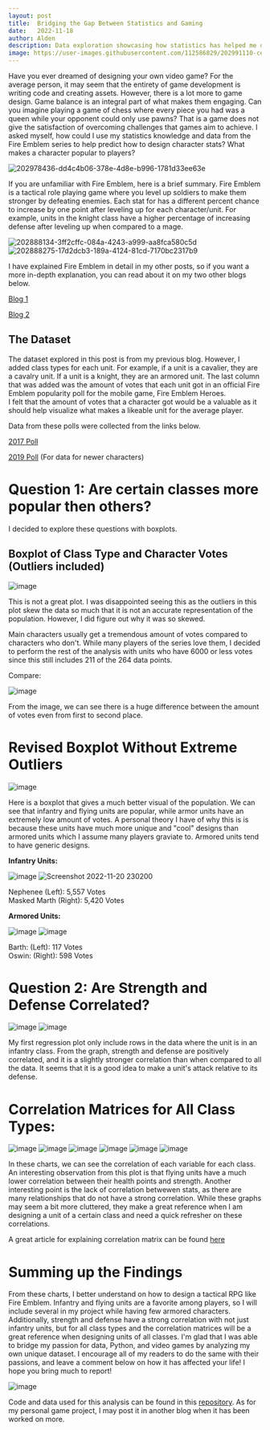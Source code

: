 ```yaml
---
layout: post
title:  Bridging the Gap Between Statistics and Gaming
date:   2022-11-18
author: Alden
description: Data exploration showcasing how statistics has helped me on my game development project.
image: https://user-images.githubusercontent.com/112586829/202991110-ced6018a-1717-4dfc-bb43-b49562f78387.png
---
```


Have you ever dreamed of designing your own video game?  For the average person, it may seem that the entirety of game development is writing code and creating assets.
However, there is a lot more to game design.  Game balance is an integral part of what makes them engaging.  Can you imagine playing a 
game of chess where every piece you had was a queen while your opponent could only use pawns?  That is a game does not give the satisfaction of overcoming challenges that games aim to achieve.  I asked myself, how could I use my statistics knowledge and data from the Fire Emblem series to help predict how to design character stats? What makes a character popular to players?

![202978436-dd4c4b06-378e-4d8e-b996-1781d33ee63e](https://user-images.githubusercontent.com/112586829/202990469-882280d0-6ea6-4cf4-83fd-0e548ff88030.png)

If you are unfamiliar with Fire Emblem, here is a brief summary.  Fire Emblem is a tactical role playing game where you level up soldiers to make them stronger by defeating enemies.  Each stat for has a different percent chance to increase by one point after leveling up for each character/unit.
For example, units in the knight class have a higher percentage of increasing defense after leveling up when compared to a mage.

![202888134-3ff2cffc-084a-4243-a999-aa8fca580c5d](https://user-images.githubusercontent.com/112586829/202999725-763f58c2-fea7-4e62-9345-85f891bb18e9.png)![202888275-17d2dcb3-189a-4124-81cd-7170bc2317b9](https://user-images.githubusercontent.com/112586829/202999656-82efcf30-d0bc-4b66-8583-c0f57e0be4ab.png)

I have explained Fire Emblem in detail in my other posts, so if you want a more in-depth explanation, you can read about it on my two other blogs below.

[Blog 1](https://aldenm01.github.io/stat386-projects/2022/09/26/Blog-Tutorial.html)

[Blog 2](https://aldenm01.github.io/stat386-projects/2022/09/26/Dataset-post.html)

## The Dataset
The dataset explored in this post is from my previous blog.  However, I added class types for each unit.  For example, if a unit is a cavalier, they are a cavalry unit.
If a unit is a knight, they are an armored unit.  The last column that was added was the amount of votes that each unit got in an official Fire Emblem popularity poll for the mobile game, Fire Emblem Heroes.  
I felt that the amount of votes that a character got would be a valuable as it should help visualize what makes a likeable unit for the average player.

Data from these polls were collected from the links below.

[2017 Poll](https://fireemblem.fandom.com/wiki/Fire_Emblem_Heroes/Choose_Your_Legends_Results:_Round_1)

[2019 Poll](https://vote4.campaigns.fire-emblem-heroes.com/en-US/results) (For data for newer characters)

# Question 1: Are certain classes more popular then others?

I decided to explore these questions with boxplots.

## Boxplot of Class Type and Character Votes (Outliers included)

![image](https://user-images.githubusercontent.com/112586829/202979589-bd5123c6-25f5-4707-8ce8-a163f9ff8679.png)

This is not a great plot.  I was disappointed seeing this as the outliers in this plot
skew the data so much that it is not an accurate representation of the population.  However,
I did figure out why it was so skewed.

Main characters usually get a tremendous amount of votes compared to characters who don't.  While
many players of the series love them, I decided to perform the rest of the analysis
with units who have 6000 or less votes since this still includes 211 of the 264 data points.

Compare:

![image](https://user-images.githubusercontent.com/112586829/203001713-ad3a21f9-5c94-4608-8d68-869e56653347.png)

From the image, we can see there is a huge difference between the amount of votes even from first to second place.

# Revised Boxplot Without Extreme Outliers

![image](https://user-images.githubusercontent.com/112586829/202989825-2d83ef75-9b4d-4786-af24-97f766307b55.png)

Here is a boxplot that gives a much better visual of the population.  We can see that infantry and flying units are popular, while armor units have an extremely low amount of votes.  A personal theory I have of why this is is because these units have much more unique and "cool" designs than armored units which I assume many players graviate to.  Armored units tend to have generic designs.

**Infantry Units:**

![image](https://user-images.githubusercontent.com/112586829/202975594-bb4afe9d-8435-4606-b107-3e10c81f99b1.png)  ![Screenshot 2022-11-20 230200](https://user-images.githubusercontent.com/112586829/202976856-4537696e-bd30-4ced-a889-665185f7aa37.png)  

Nephenee (Left): 5,557 Votes  
Masked Marth (Right): 5,420 Votes

**Armored Units:**

![image](https://user-images.githubusercontent.com/112586829/202975800-3f4570f8-0eba-4932-aff1-e35bf1dac494.png)  ![image](https://user-images.githubusercontent.com/112586829/202979167-179e76bb-8660-4cb3-8357-54a4d5408c80.png)


Barth: (Left): 117 Votes   
Oswin: (Right): 598 Votes

# Question 2: Are Strength and Defense Correlated?

![image](https://user-images.githubusercontent.com/112586829/203157938-c16a5aae-f8ac-4bab-8f1c-3315f46262e0.png) ![image](https://user-images.githubusercontent.com/112586829/203157951-9803e159-d2d8-4fc9-9553-89537781c18b.png)


My first regression plot only include rows in the data where the unit is in an infantry class.  From the graph, strength and defense are positively correlated, and it is a slightly stronger correlation than when compared to all the data.  It seems that it is a good idea to make a unit's attack relative to its defense.

# Correlation Matrices for All Class Types:

![image](https://user-images.githubusercontent.com/112586829/202986524-a61b3070-9bcf-43d1-8cb3-16a1a02e6d2d.png) ![image](https://user-images.githubusercontent.com/112586829/202986552-23bfc29a-edd9-4c52-a36f-bf85246d1e2b.png) ![image](https://user-images.githubusercontent.com/112586829/202986563-1582eb1d-8533-4da3-abaf-516f6152a2a5.png) ![image](https://user-images.githubusercontent.com/112586829/202986577-d1ed3a15-3345-41b9-9e6b-8c73533d42d7.png) ![image](https://user-images.githubusercontent.com/112586829/202986603-9001522d-21e3-42c7-88a1-7702e234dcc0.png) ![image](https://user-images.githubusercontent.com/112586829/202986620-a6c5fab0-1f94-43db-9f7b-8d5ea023b107.png)

In these charts, we can see the correlation of each variable for each class.  An interesting observation from this plot is that flying units have a much lower correlation between their health points and strength.  Another interesting point is the lack of correlation betwewen stats, as there are many relationships that do not have a strong correlation.  While these graphs may seem a bit more cluttered, they make a great reference when I am designing a unit of a certain class and need a quick refresher on these correlations.

A great article for explaining correlation matrix can be found [here](https://corporatefinanceinstitute.com/resources/excel/correlation-matrix/#:~:text=A%20correlation%20matrix%20is%20simply,patterns%20in%20the%20given%20data.)

# Summing up the Findings

From these charts, I better understand on how to design a tactical RPG like Fire Emblem.  Infantry and flying units are a favorite among players, so I will include several in my project while having few armored characters.  Additionally, strength and defense have a strong correlation with not just infantry units, but for all class types and the correlation matrices will be a great reference when designing units of all classes.  I'm glad that I was able to bridge my passion for data, Python, and video games by analyzing my own unique dataset.  I encourage all of my readers to do the same with their passions, and leave a comment below on how it has affected your life!  I hope you bring much to report!

![image](https://user-images.githubusercontent.com/112586829/202995696-2d999235-cd59-4104-9322-1a9e6428df3d.png)

Code and data used for this analysis can be found in this [repository](https://github.com/aldenm01/Blog_3_Data).
As for my personal game project, I may post it in another blog when it has been worked on more.

